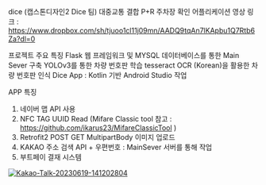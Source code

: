 dice
(캡스톤디자인2 Dice 팀) 대중교통 결합 P+R 주차장 확인 어플리케이션
영상 링크 : https://www.dropbox.com/sh/tjuoo1cl11j09mn/AADQ9tqAn7lKApbu1Q7Rtb6Za?dl=0

프로젝트 주요 특징
Flask 웹 프레임워크 및 MYSQL 데이터베이스를 통한 Main Sever 구축
YOLOv3를 통한 차량 번호판 학습
tesseract OCR (Korean)을 활용한 차량 번호판 인식
Dice App : Kotlin 기반 Android Studio 작업

APP 특징
1. 네이버 맵 API 사용
2. NFC TAG UUID Read (Mifare Classic tool 참고 : https://github.com/ikarus23/MifareClassicTool )
3. Retrofit2 POST GET MultipartBody 이미지 업로드
4. KAKAO 주소 검색 API + 우편번호 : MainSever 서버를 통해 작업
5. 부트페이 결재 시스템

<a href="https://ibb.co/7k44LCw"><img src="https://i.ibb.co/XY88MLh/Kakao-Talk-20230619-141202804.jpg" alt="Kakao-Talk-20230619-141202804" border="0"></a>
